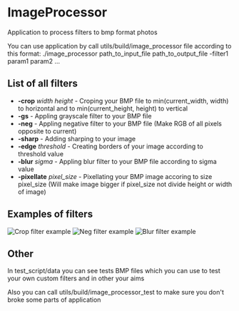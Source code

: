 # ImageProcessor
Application to process filters to bmp format photos

You can use application by call utils/build/image_processor file according to this format:
./image_processor path_to_input_file path_to_output_file -filter1 param1 param2 ...


List of all filters
-
- **-crop** *width* *height* - Croping your BMP file to min(current_width, width) to horizontal and to
  min(current_height, height) to vertical
- **-gs** - Appling grayscale filter to your BMP file
- **-neg** - Appling negative filter to your BMP file (Make RGB of all pixels opposite to current)
- **-sharp** - Adding sharping to your image
- **-edge** *threshold* - Creating borders of your image according to threshold value
- **-blur** *sigma* - Appling blur filter to your BMP file according to sigma value
- **-pixellate** *pixel_size* - Pixellating your BMP image accoring to size pixel_size (Will make
  image bigger if pixel_size not divide height or width of image)

Examples of filters
-
![Crop filter example](https://github.com/crystalixxx/ImageProcessor/raw/main/test_script/data/lenna_crop.bmp)
![Neg filter example](https://github.com/crystalixxx/ImageProcessor/raw/main/test_script/data/lenna_pixellate.bmp)
![Blur filter example](https://github.com/crystalixxx/ImageProcessor/raw/main/test_script/data/lenna_blur.bmp)

Other
-
In test_script/data you can see tests BMP files which you can use to test your own custom filters and in other your aims

Also you can call utils/build/image_processor_test to make sure you don't broke some parts of application